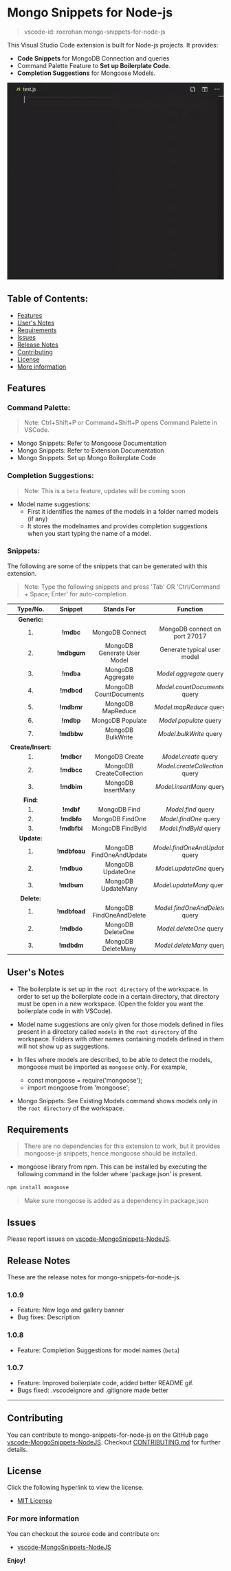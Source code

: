 # Mongo Snippets for Node-js

> vscode-id: roerohan.mongo-snippets-for-node-js

This Visual Studio Code extension is built for Node-js projects. It provides:
- **Code Snippets** for MongoDB Connection and queries
- Command Palette Feature to **Set up Boilerplate Code**.
- **Completion Suggestions** for Mongoose Models.

![example](./static/example.gif)

## Table of Contents:

- [Features](#features)
- [User's Notes](#user's-notes)
- [Requirements](#requirements)
- [Issues](#issues)
- [Release Notes](#release-notes)
- [Contributing](#contributing)
- [License](#license)
- [More information](#for-more-information)

## Features

### **Command Palette:**

> Note: Ctrl+Shift+P or Command+Shift+P opens Command Palette in VSCode.

- Mongo Snippets: Refer to Mongoose Documentation
- Mongo Snippets: Refer to Extension Documentation
- Mongo Snippets: Set up Mongo Boilerplate Code

### **Completion Suggestions:**

> Note: This is a `beta` feature, updates will be coming soon

- Model name suggestions:
   * First it identifies the names of the models in a folder named models (if any)
   * It stores the modelnames and provides completion suggestions when you start typing the name of a model.

### **Snippets:**

The following are some of the snippets that can be generated with this extension.

> Note: Type the following snippets and press 'Tab' OR 'Ctrl/Command + Space; Enter' for auto-completion.

|    **Type/No.**    |  **Snippet** |        **Stands For**       |          **Function**          |
|:------------------:|:------------:|:---------------------------:|:------------------------------:|
|    **Generic:**    |              |                             |                                |
|         1.         |   **!mdbc**  |       MongoDB Connect       |  MongoDB connect on port 27017 |
|         2.         |  **!mdbgum** | MongoDB Generate User Model |   Generate typical user model  |
|         3.         |   **!mdba**  |      MongoDB Aggregate      |     *Model.aggregate* query    |
|         4.         |  **!mdbcd**  |    MongoDB CountDocuments   |  *Model.countDocuments* query  |
|         5.         |  **!mdbmr**  |      MongoDB MapReduce      |     *Model.mapReduce* query    |
|         6.         |   **!mdbp**  |       MongoDB Populate      |     *Model.populate* query     |
|         7.         |  **!mdbbw**  |      MongoDB BulkWrite      |     *Model.bulkWrite* query    |
| **Create/Insert:** |              |                             |                                |
|         1.         |  **!mdbcr**  |        MongoDB Create       |      *Model.create* query      |
|         2.         |  **!mdbcc**  |   MongoDB CreateCollection  | *Model.createCollection* query |
|         3.         |  **!mdbim**  |      MongoDB InsertMany     |    *Model.insertMany* query    |
|      **Find:**     |              |                             |                                |
|         1.         |   **!mdbf**  |         MongoDB Find        |       *Model.find* query       |
|         2.         |  **!mdbfo**  |       MongoDB FindOne       |      *Model.findOne* query     |
|         3.         |  **!mdbfbi** |       MongoDB FindById      |     *Model.findById* query     |
|     **Update:**    |              |                             |                                |
|         1.         | **!mdbfoau** |   MongoDB FindOneAndUpdate  | *Model.findOneAndUpdate* query |
|         2.         |  **!mdbuo**  |      MongoDB UpdateOne      |     *Model.updateOne* query    |
|         3.         |  **!mdbum**  |      MongoDB UpdateMany     |    *Model.updateMany* query    |
|     **Delete:**    |              |                             |                                |
|         1.         | **!mdbfoad** |   MongoDB FindOneAndDelete  | *Model.findOneAndDelete* query |
|         2.         |  **!mdbdo**  |      MongoDB DeleteOne      |     *Model.deleteOne* query    |
|         3.         |  **!mdbdm**  |      MongoDB DeleteMany     |    *Model.deleteMany* query    |

## User's Notes

- The boilerplate is set up in the `root directory` of the workspace. In order to set up the boilerplate code in a certain directory, that directory must be open in a new workspace. (Open the folder you want the boilerplate code in with VSCode).

- Model name suggestions are only given for those models defined in files present in a directory called `models` in the `root directory` of the workspace. Folders with other names containing models defined in them will not show up as suggestions. 

- In files where models are described, to be able to detect the models, mongoose must be imported as `mongoose` only. For example,
   * const mongoose = require('mongoose');
   * import mongoose from 'mongoose';

- Mongo Snippets: See Existing Models command shows models only in the `root directory` of the workspace.

## Requirements

> There are no dependencies for this extension to work, but it provides mongoose-js snippets, hence mongoose should be installed.

- mongoose library from npm.
This can be installed by executing the following command in the folder where 'package.json' is present.
```bash
npm install mongoose
```
> Make sure mongoose is added as a dependency in package.json

## Issues

Please report issues on [vscode-MongoSnippets-NodeJS](https://github.com/roerohan/vscode-MongoSnippets-NodeJS/issues).

## Release Notes

These are the release notes for mongo-snippets-for-node-js.

### 1.0.9

* Feature: New logo and gallery banner
* Bug fixes: Description

### 1.0.8

* Feature: Completion Suggestions for model names (`beta`)

### 1.0.7

* Feature: Improved boilerplate code, added better README gif.
* Bugs fixed: .vscodeignore and .gitignore made better

-----------------------------------------------------------------------------------------------------------

## Contributing

You can contribute to mongo-snippets-for-node-js on the GitHub page [vscode-MongoSnippets-NodeJS](https://github.com/roerohan/vscode-MongoSnippets-NodeJS). Checkout [CONTRIBUTING.md](https://github.com/roerohan/vscode-MongoSnippets-NodeJS/blob/master/CONTRIBUTING.md) for further details.

## License

Click the following hyperlink to view the license.
* [MIT License](https://github.com/roerohan/vscode-MongoSnippets-NodeJS/blob/master/LICENSE)

### For more information

You can checkout the source code and contribute on:

* [vscode-MongoSnippets-NodeJS](https://github.com/roerohan/vscode-MongoSnippets-NodeJS)

**Enjoy!**

